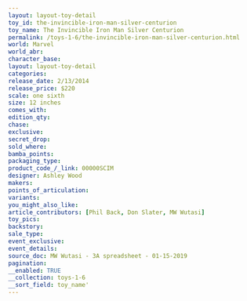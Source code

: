 ```yaml
---
layout: layout-toy-detail 
toy_id: the-invincible-iron-man-silver-centurion
toy_name: The Invincible Iron Man Silver Centurion
permalink: /toys-1-6/the-invincible-iron-man-silver-centurion.html
world: Marvel
world_abr: 
character_base: 
layout: layout-toy-detail
categories: 
release_date: 2/13/2014
release_price: $220 
scale: one sixth
size: 12 inches
comes_with: 
edition_qty: 
chase: 
exclusive: 
secret_drop: 
sold_where: 
bamba_points: 
packaging_type: 
product_code_/_link: 00000SCIM
designer: Ashley Wood
makers: 
points_of_articulation: 
variants: 
you_might_also_like: 
article_contributors: [Phil Back, Don Slater, MW Wutasi]
toy_pics: 
backstory: 
sale_type: 
event_exclusive: 
event_details: 
source_doc: MW Wutasi - 3A spreadsheet - 01-15-2019
pagination: 
__enabled: TRUE
__collection: toys-1-6
__sort_field: toy_name'
---
```

